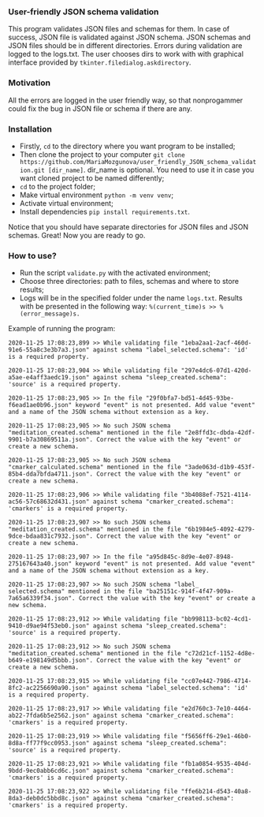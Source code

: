 ### User-friendly JSON schema validation
This program validates JSON files and schemas for them. In case of success, JSON file is validated against JSON schema. JSON schemas and JSON files should be in different directories. Errors during validation are logged to the logs.txt. The user chooses dirs to work with with graphical interface provided by `tkinter.filedialog.askdirectory`.


### Motivation
All the errors are logged in the user friendly way, so that nonprogammer could fix the bug in JSON file or schema if there are any.


### Installation
- Firstly, `cd` to the directory where you want program to be installed; 
- Then clone the project to your computer `git clone https://github.com/MariaMozgunova/user_friendly_JSON_schema_validation.git [dir_name]`. dir_name is optional. You need to use it in case you want cloned project to be named differently;  
- `cd` to the project folder;
- Make virtual environment `python -m venv venv`;
- Activate virtual environment;
- Install dependencies `pip install requirements.txt`.

Notice that you should have separate directories for JSON files and JSON schemas.
Great! Now you are ready to go.

### How to use?
- Run the script `validate.py` with the activated environment;
- Choose three directories: path to files, schemas and where to store results;
- Logs will be in the specified folder under the name `logs.txt`. Results with be presented in the following way: `%(current_time)s >> %(error_message)s.`

Example of running the program:
```
2020-11-25 17:08:23,899 >> While validating file "1eba2aa1-2acf-460d-91e6-55a8c3e3b7a3.json" against schema "label_selected.schema": 'id' is a required property.

2020-11-25 17:08:23,904 >> While validating file "297e4dc6-07d1-420d-a5ae-e4aff3aedc19.json" against schema "sleep_created.schema": 'source' is a required property.

2020-11-25 17:08:23,905 >> In the file "29f0bfa7-bd51-4d45-93be-f6ead1ae0b96.json" keyword "event" is not presented. Add value "event" and a name of the JSON schema without extension as a key.

2020-11-25 17:08:23,905 >> No such JSON schema "meditation_created.schema" mentioned in the file "2e8ffd3c-dbda-42df-9901-b7a30869511a.json". Correct the value with the key "event" or create a new schema.

2020-11-25 17:08:23,905 >> No such JSON schema "cmarker_calculated.schema" mentioned in the file "3ade063d-d1b9-453f-85b4-dda7bfda4711.json". Correct the value with the key "event" or create a new schema.

2020-11-25 17:08:23,906 >> While validating file "3b4088ef-7521-4114-ac56-57c68632d431.json" against schema "cmarker_created.schema": 'cmarkers' is a required property.

2020-11-25 17:08:23,907 >> No such JSON schema "meditation_created.schema" mentioned in the file "6b1984e5-4092-4279-9dce-bdaa831c7932.json". Correct the value with the key "event" or create a new schema.

2020-11-25 17:08:23,907 >> In the file "a95d845c-8d9e-4e07-8948-275167643a40.json" keyword "event" is not presented. Add value "event" and a name of the JSON schema without extension as a key.

2020-11-25 17:08:23,907 >> No such JSON schema "label_       selected.schema" mentioned in the file "ba25151c-914f-4f47-909a-7a65a6339f34.json". Correct the value with the key "event" or create a new schema.

2020-11-25 17:08:23,912 >> While validating file "bb998113-bc02-4cd1-9410-d9ae94f53eb0.json" against schema "sleep_created.schema": 'source' is a required property.

2020-11-25 17:08:23,912 >> No such JSON schema "meditation_created.schema" mentioned in the file "c72d21cf-1152-4d8e-b649-e198149d5bbb.json". Correct the value with the key "event" or create a new schema.

2020-11-25 17:08:23,915 >> While validating file "cc07e442-7986-4714-8fc2-ac2256690a90.json" against schema "label_selected.schema": 'id' is a required property.

2020-11-25 17:08:23,917 >> While validating file "e2d760c3-7e10-4464-ab22-7fda6b5e2562.json" against schema "cmarker_created.schema": 'cmarkers' is a required property.

2020-11-25 17:08:23,919 >> While validating file "f5656ff6-29e1-46b0-8d8a-ff77f9cc0953.json" against schema "sleep_created.schema": 'source' is a required property.

2020-11-25 17:08:23,921 >> While validating file "fb1a0854-9535-404d-9bdd-9ec0abb6cd6c.json" against schema "cmarker_created.schema": 'cmarkers' is a required property.

2020-11-25 17:08:23,922 >> While validating file "ffe6b214-d543-40a8-8da3-deb0dc5bbd8c.json" against schema "cmarker_created.schema": 'cmarkers' is a required property.
```
